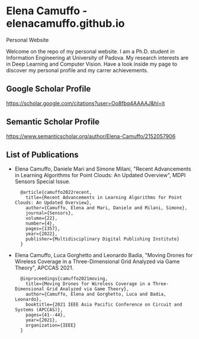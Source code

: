 # Elena Camuffo - elenacamuffo.github.io
Personal Website

Welcome on the repo of my personal website.
I am a Ph.D. student in Information Engineering at University of Padova. My research interests are in Deep Learning and Computer Vision.
Have a look inside my page to discover my personal profile and my carrer achievements.

## Google Scholar Profile
https://scholar.google.com/citations?user=Oo8fbq4AAAAJ&hl=it

## Semantic Scholar Profile
https://www.semanticscholar.org/author/Elena-Camuffo/2152057906

## List of Publications

* Elena Camuffo, Daniele Mari and Simone Milani, "Recent Advancements in Learning Algorithms for Point Clouds: An Updated Overview", MDPI Sensors Special Issue.


        @article{camuffo2022recent,
          title={Recent Advancements in Learning Algorithms for Point Clouds: An Updated Overview},
          author={Camuffo, Elena and Mari, Daniele and Milani, Simone},
          journal={Sensors},
          volume={22},
          number={4},
          pages={1357},
          year={2022},
          publisher={Multidisciplinary Digital Publishing Institute}
        }


* Elena Camuffo, Luca Gorghetto and Leonardo Badia, "Moving Drones for Wireless Coverage in a Three-Dimensional Grid Analyzed via Game Theory", APCCAS 2021.


        @inproceedings{camuffo2021moving,
          title={Moving Drones for Wireless Coverage in a Three-Dimensional Grid Analyzed via Game Theory},
          author={Camuffo, Elena and Gorghetto, Luca and Badia, Leonardo},
          booktitle={2021 IEEE Asia Pacific Conference on Circuit and Systems (APCCAS)},
          pages={41--44},
          year={2021},
          organization={IEEE}
        }

